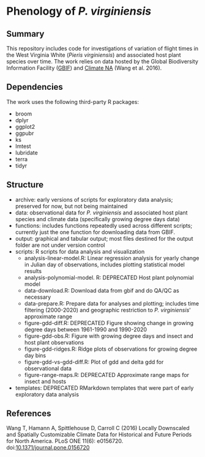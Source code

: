 # Phenology of _P. virginiensis_

## Summary

This repository includes code for investigations of variation of flight times 
in the West Virginia White (_Pieris virginiensis_) and associated host plant 
species over time. The work relies on data hosted by the Global Biodiversity 
Information Facility ([GBIF](https://gbif.org)) and [Climate NA](https://climatena.ca/spatialData) 
(Wang et al. 2016).

## Dependencies

The work uses the following third-party R packages:

+ broom
+ dplyr
+ ggplot2
+ ggpubr
+ ks
+ lmtest
+ lubridate
+ terra
+ tidyr

## Structure

+ archive: early versions of scripts for exploratory data analysis; preserved 
for now, but not being maintained
+ data: observational data for _P. virginiensis_ and associated host plant 
species and climate data (specifically growing degree days data)
+ functions: includes functions repeatedly used across different scripts; 
currently just the one function for downloading data from GBIF.
+ output: graphical and tabular output; most files destined for the output 
folder are not under version control
+ scripts: R scripts for data analysis and visualization
  + analysis-linear-model.R: Linear regression analysis for yearly change in
  Julian day of observations, includes plotting statistical model results
  + analysis-polynomial-model. R: DEPRECATED Host plant polynomial model
  + data-download.R: Download data from gbif and do QA/QC as necessary
  + data-prepare.R: Prepare data for analyses and plotting; includes time 
  filtering (2000-2020) and geographic restriction to _P. virginiensis_' 
  approximate range
  + figure-gdd-diff.R: DEPRECATED Figure showing change in growing degree days
  between 1961-1990 and 1990-2020
  + figure-gdd-obs.R: Figure with growing degree days and insect and host plant
  observations
  + figure-gdd-ridges.R: Ridge plots of observations for growing degree day 
  bins
  + figure-gdd-vs-gdd-diff.R: Plot of gdd and delta gdd for observational data
  + figure-range-maps.R: DEPRECATED Approximate range maps for insect and hosts
+ templates: DEPRECATED RMarkdown templates that were part of early exploratory 
data analysis

## References

Wang T, Hamann A, Spittlehouse D, Carroll C (2016) Locally Downscaled and 
Spatially Customizable Climate Data for Historical and Future Periods for North 
America. PLoS ONE 11(6): e0156720. doi:[10.1371/journal.pone.0156720](https://doi.org/10.1371/journal.pone.0156720)